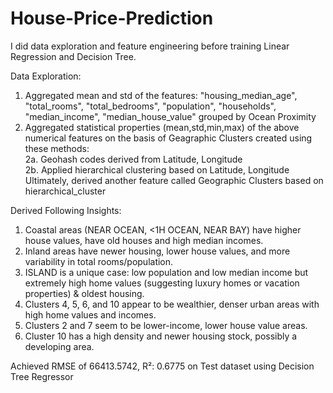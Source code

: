 # House-Price-Prediction
I did data exploration and feature engineering before training Linear Regression and Decision Tree.

Data Exploration:
1. Aggregated mean and std of the features: "housing_median_age", "total_rooms", "total_bedrooms", "population", "households", "median_income", "median_house_value" grouped by Ocean Proximity
2. Aggregated statistical properties (mean,std,min,max) of the above numerical features on the basis of Geagraphic Clusters created using these methods: <br>
   2a. Geohash codes derived from Latitude, Longitude <br>
   2b. Applied hierarchical clustering based on Latitude, Longitude <br>
Ultimately, derived another feature called Geographic Clusters based on hierarchical_cluster

Derived Following Insights:
1. Coastal areas (NEAR OCEAN, <1H OCEAN, NEAR BAY) have higher house values, have old houses and high median incomes.<br>
2. Inland areas have newer housing, lower house values, and more variability in total rooms/population.<br>
3. ISLAND is a unique case: low population and low median income but extremely high home values (suggesting luxury homes or vacation properties) & oldest housing.<br>
4. Clusters 4, 5, 6, and 10 appear to be wealthier, denser urban areas with high home values and incomes.
5. Clusters 2 and 7 seem to be lower-income, lower house value areas.
6. Cluster 10 has a high density and newer housing stock, possibly a developing area.

Achieved RMSE of 66413.5742, R²: 0.6775 on Test dataset using Decision Tree Regressor
